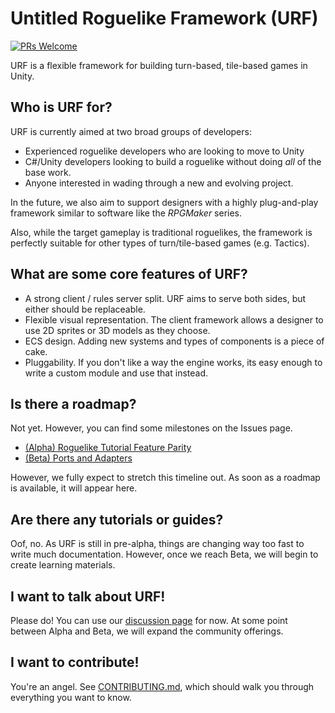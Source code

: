 # Untitled Roguelike Framework (URF)
[![PRs Welcome](https://img.shields.io/badge/PRs-welcome-brightgreen.svg?style=flat-square)](https://makeapullrequest.com)

URF is a flexible framework for building turn-based, tile-based games in Unity.

## Who is URF for?

URF is currently aimed at two broad groups of developers:

* Experienced roguelike developers who are looking to move to Unity
* C#/Unity developers looking to build a roguelike without doing *all* of the base work.
* Anyone interested in wading through a new and evolving project.

In the future, we also aim to support designers with a highly plug-and-play framework similar to software like the *RPGMaker* series.

Also, while the target gameplay is traditional roguelikes, the framework is perfectly suitable for other types of turn/tile-based games (e.g. Tactics).

## What are some core features of URF?

* A strong client / rules server split. URF aims to serve both sides, but either should be replaceable.
* Flexible visual representation. The client framework allows a designer to use 2D sprites or 3D models as they choose.
* ECS design. Adding new systems and types of components is a piece of cake.
* Pluggability. If you don't like a way the engine works, its easy enough to write a custom module and use that instead.

## Is there a roadmap?

Not yet. However, you can find some milestones on the Issues page.

* [(Alpha) Roguelike Tutorial Feature Parity](https://github.com/awilsoncs/Untitled-Roguelike-Framework/milestone/1)
* [(Beta) Ports and Adapters](https://github.com/awilsoncs/Untitled-Roguelike-Framework/milestone/2)

However, we fully expect to stretch this timeline out. As soon as a roadmap is available, it will appear here.

## Are there any tutorials or guides?
Oof, no. As URF is still in pre-alpha, things are changing way too fast to write much documentation. However, once we reach Beta, we will begin to create learning materials.

## I want to talk about URF!

Please do! You can use our [discussion page](https://github.com/awilsoncs/Untitled-Roguelike-Framework/discussions) for now. At some point between Alpha and Beta, we will expand the community offerings.

## I want to contribute!

You're an angel. See [CONTRIBUTING.md](https://github.com/awilsoncs/Untitled-Roguelike-Framework/blob/main/CONTRIBUTING.md), which should walk you through everything you want to know. 
